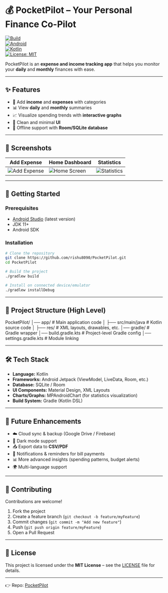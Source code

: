 
# 💰 PocketPilot – Your Personal Finance Co-Pilot  

[![Build](https://img.shields.io/badge/build-passing-brightgreen)](https://github.com/rishu8090/PocketPilot/actions)  
[![Android](https://img.shields.io/badge/platform-Android-blue)](https://developer.android.com/)  
[![Kotlin](https://img.shields.io/badge/language-Kotlin-purple)](https://kotlinlang.org/)  
[![License: MIT](https://img.shields.io/badge/License-MIT-yellow.svg)](LICENSE)  

PocketPilot is an **expense and income tracking app** that helps you monitor your **daily** and **monthly** finances with ease.  

---

## ✨ Features  

- 📌 Add **income** and **expenses** with categories  
- 📊 View **daily** and **monthly** summaries  
- 📈 Visualize spending trends with **interactive graphs**  
- 🎨 Clean and minimal **UI**  
- 💾 Offline support with **Room/SQLite database**  

---

## 📱 Screenshots  

| Add Expense | Home Dashboard | Statistics |
|-------------|----------------|------------|
| ![Add Expense](Add_Screen.jpg) | ![Home Screen](Home_Screen.jpg) | ![Statistics](Stats_Screen.jpg) |

---
## 🚀 Getting Started  

### Prerequisites  
- [Android Studio](https://developer.android.com/studio) (latest version)  
- JDK 11+  
- Android SDK  

### Installation  

```bash
# Clone the repository
git clone https://github.com/rishu8090/PocketPilot.git
cd PocketPilot

# Build the project
./gradlew build

# Install on connected device/emulator
./gradlew installDebug
```
---

## 📂 Project Structure (High Level)

PocketPilot/
│── app/                 # Main application code
│   ├── src/main/java    # Kotlin source code
│   ├── res/             # XML layouts, drawables, etc.
│── gradle/              # Gradle wrapper
│── build.gradle.kts     # Project-level Gradle config
│── settings.gradle.kts  # Module linking


---
## 🛠 Tech Stack  

- **Language:** Kotlin  
- **Frameworks:** Android Jetpack (ViewModel, LiveData, Room, etc.)  
- **Database:** SQLite / Room  
- **UI Components:** Material Design, XML Layouts  
- **Charts/Graphs:** MPAndroidChart (for statistics visualization)  
- **Build System:** Gradle (Kotlin DSL)  

---

## 🔮 Future Enhancements  

- ☁️ Cloud sync & backup (Google Drive / Firebase)  
- 🌙 Dark mode support  
- 📤 Export data to **CSV/PDF**  
- 🔔 Notifications & reminders for bill payments  
- 📊 More advanced insights (spending patterns, budget alerts)  
- 🌍 Multi-language support  

---

## 🤝 Contributing  

Contributions are welcome!  

1. Fork the project  
2. Create a feature branch (`git checkout -b feature/myFeature`)  
3. Commit changes (`git commit -m "Add new feature"`)  
4. Push (`git push origin feature/myFeature`)  
5. Open a Pull Request  

---

## 📜 License  

This project is licensed under the **MIT License** – see the [LICENSE](LICENSE) file for details.  

---

👉 Repo: [PocketPilot](https://github.com/rishu8090/PocketPilot)  

